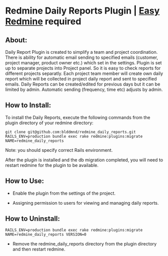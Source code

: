# Redmine Daily Reports Plugin | [Easy Redmine](https://www.easyredmine.com) required

## About:

Daily Report Plugin is created to simplify a team and project coordination. There is ability for automatic email sending to specified emails (customer, project manager, product owner etc.) which set in the settings. Plugin is set up to separate projects into Project panel. So it is easy to check reports for different projects separatly. Each project team member will create own daily report which will be collected in project daily report and sent to specified emails. Daily Reports can be created/edited for previous days but it can be limited by admin. Automatic sending (frequency, time etc) adjusts by admin.

## How to Install:

To install the Daily Reports, execute the following commands from the plugin directory of your redmine directory:

    git clone git@github.com:blddmnd/redmine_daily_reports.git
    RAILS_ENV=production bundle exec rake redmine:plugins:migrate NAME=redmine_daily_reports

Note: you should specify correct Rails environment.

After the plugin is installed and the db migration completed, you will
need to restart redmine for the plugin to be available.

## How to Use:

* Enable the plugin from the settings of the project.

* Assigning permission to users for viewing and managing daily reports.

## How to Uninstall:

    RAILS_ENV=production bundle exec rake redmine:plugins:migrate NAME=redmine_daily_reports VERSION=0
* Remove the redmine_daily_reports directory from the plugin directory and then restart redmine.
